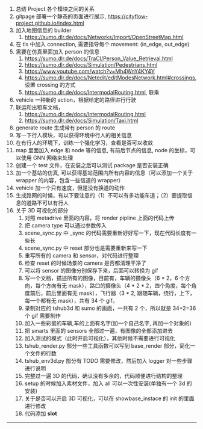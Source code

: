 <!--
 * @Author: WANG Maonan
 * @Date: 2023-08-23 11:03:31
 * @Description: ROADMAP, 记录开发路线图
 * @LastEditTime: 2024-07-21 04:10:34
-->
1. 总结 Project 各个模块之间的关系
2. gitpage 部署一个静态的页面进行展示, https://cityflow-project.github.io/index.html
3. 加入地图信息的 builder
   1. https://sumo.dlr.de/docs/Networks/Import/OpenStreetMap.html
4. 在 tls 中加入 connection, 需要指导每个 movement: (in_edge, out_edge)
5. 需要在仿真里面加入 person 的信息
   1. https://sumo.dlr.de/docs/TraCI/Person_Value_Retrieval.html
   2. https://sumo.dlr.de/docs/Simulation/Pedestrians.html
   3. https://www.youtube.com/watch?v=Mh4WnY4KY4Y
   4. https://sumo.dlr.de/docs/Netedit/editModesNetwork.html#crossings, 设置 crossing 的方式
   5. https://sumo.dlr.de/docs/IntermodalRouting.html, 联乘
6. vehicle 一种新的 action，根据给定的路径进行行驶
7. 联运和出租车文档，
   1. https://sumo.dlr.de/docs/IntermodalRouting.html
   2. https://sumo.dlr.de/docs/Simulation/Taxi.html
8.  generate route 生成带有 person 的 route
   1. 写一下行人模块，可以获得环境中行人的相关信息
   2. 在有行人的环境下，训练一个强化学习，查看是否可以收敛
9.  map 里面加入 edge 和 node 等的信息, 有前后节点的信息, node 的坐标，可以使用 GNN 网络来处理
10. 创建一个 test 文件，在安装之后可以测试 package 是否安装正确
11. 加一个基站的仿真, 可以获得基站范围内所有内容的信息（可以添加一个关于 wrapper 的内容，包含一些信道的 wrapper）
12. vehicle 加一个只有速度，但是没有换道的动作
14. 生成路网的时候，有以下要注意的（1）不可以有多功能车道；（2）要提取信息的道路不可以有行人
15. 关于 3D 可视化的部分
    1.  对照 metadrive 里面的内容，将 render pipline 上面的代码上传
    2.  把 camera type 可以通过参数传入
    3.  scene_sync.py 中 _sync 的代码需要重新好好写一下，现在代码长度有一些长
    4.  scene_sync.py 中 reset 部分也是需要重新来写一下
    5.  重写所有的 camera 和 sensor，对代码进行整理
    6.  检查 reset 的时候场景的 camera 是否都清理干净了
    7.  可以将 sensor 的图像分别保存下来，后面可以转换为 gif
    8.  写一个文档，描述所有的图像，目前有，车辆的摄像头（6 * 2，6 个方向，每个方向有无 mask），路口的摄像头（4 * 2 * 2，四个角度，每个角度前后，前后里面有无 mask），飞行器（3 * 2, 跟随车辆，绕行，上下，每一个都有无 mask），共有 34 个 gif。
    9.  录制对应的 tshub3d 和 sumo 的画面，一共有 2 个，所以就是 34+2=36 个 gif 需要制作
    10. 加入一些彩蛋的车辆,车的上面有名字(加一个自己名字, 再加一个对象的)
    11. 把 smarts 里面的 sensors 全部过一遍，有图像的全部添加进去
    12. 加入测试的模式（此时开启可视化），其他时候不需要进行可视化
    13. tshub_render.py 部分一些工具函数可以写到 base_render 部分，简化一个文件的行数
    14. tshub_env3d.py 部分有 TODO 需要修改，然后加入 logger 对一些步骤进行说明
    15. 完整过一遍 3D 的代码，确认没有多余的，代码顺便进行结构的整理
    16. setup 的时候加入素材文件，加入 all 可以一次性安装(单独有一个 3d 的安装)
    17. 关于是否可以开启 3D 可视化，可以在 showbase_instace 的 init 的里面进行修改
    18. 代码添加 __slot__
   
---